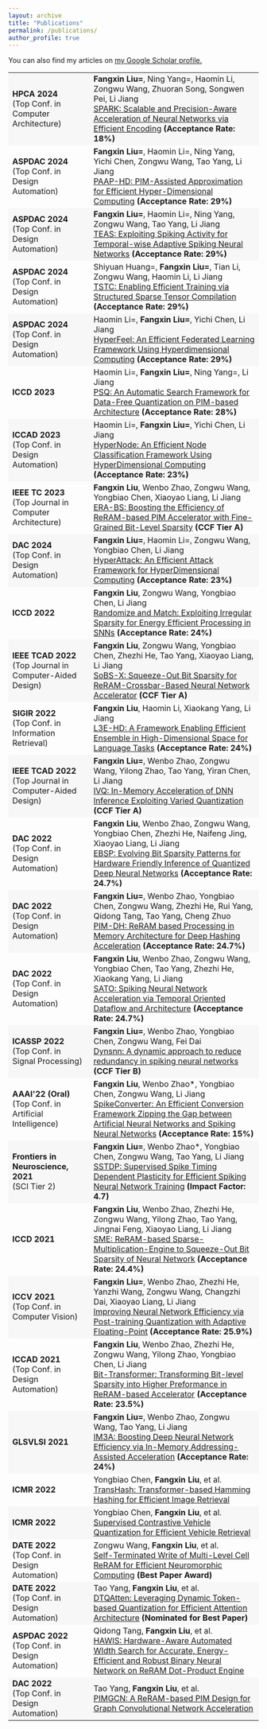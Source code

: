 ```yaml
---
layout: archive
title: "Publications"
permalink: /publications/
author_profile: true
---
```



You can also find my articles on <u><a href="https://scholar.google.com/citations?hl=zh-TW&user=dXzsaIsAAAAJ">my Google Scholar profile</a>.</u>

<!-- |  **HPCA 2024** <br> **(Top Conf. in Computer Architecture)** | <strong>Fangxin Liu=</strong>, Ning Yang=, Haomin Li, Zongwu Wang, Zhuoran Song, Songwen Pei, Li Jiang <br> <a href="#">SPARK: Scalable and Precision-Aware Acceleration of Neural  Networks via Efficient Encoding</a>  |
|  ----  | ----  |
| 单元格  | 单元格 |
| 单元格  | 单元格 |


<p align="left"><font size=13 style="background: #F7F7F7">**HPCA 2024** <br> **(Top Conf. in Computer Architecture)** <strong>Fangxin Liu=</strong>, Ning Yang=, Haomin Li, Zongwu Wang, Zhuoran Song, Songwen Pei, Li Jiang <br> <a href="#">SPARK: Scalable and Precision-Aware Acceleration of Neural  Networks via Efficient Encoding</a>  </font> </p>  -->

<table width="100%" style="table-layout:auto;" style="font-size:inherit;" ><tr ><td bgcolor="#F7F7F7"><strong>HPCA 2024</strong><br>(Top Conf. in Computer Architecture)</td><td style="font-size:inherit;"  bgcolor="#F7F7F7"> <strong>Fangxin Liu=</strong>, Ning Yang=, Haomin Li, Zongwu Wang, Zhuoran Song, Songwen Pei, Li Jiang <br> <a href="#">SPARK: Scalable and Precision-Aware Acceleration of Neural  Networks via Efficient Encoding</a>  <strong>(Acceptance Rate: 18%)</strong>
</td></tr>

<tr ><td style="font-size:inherit;" ><strong>ASPDAC 2024</strong><br>(Top Conf. in Design Automation)</td><td style="font-size:inherit;" > <strong>Fangxin Liu=</strong>, Haomin Li=, Ning Yang, Yichi Chen, Zongwu Wang, Tao Yang, Li Jiang <br> <a href="#">PAAP-HD: PIM-Assisted Approximation for Efficient Hyper-Dimensional Computing</a> <strong>(Acceptance Rate: 29%)</strong>
</td></tr>



<tr ><td style="font-size:inherit;"  bgcolor="#F7F7F7"><strong>ASPDAC 2024</strong><br>(Top Conf. in Design Automation)</td><td style="font-size:inherit;"  bgcolor="#F7F7F7"> <strong>Fangxin Liu=</strong>, Haomin Li=, Ning Yang, Zongwu Wang, Tao Yang, Li Jiang <br> <a href="#">TEAS: Exploiting Spiking Activity for Temporal-wise Adaptive Spiking Neural Networks</a>  <strong>(Acceptance Rate: 29%)</strong>
</td></tr>

<tr ><td style="font-size:inherit;" ><strong>ASPDAC 2024</strong><br>(Top Conf. in Design Automation)</td><td style="font-size:inherit;" > Shiyuan Huang=, <strong>Fangxin Liu=</strong>, Tian Li, Zongwu Wang, Haomin Li, Li Jiang<br> <a href="#">TSTC: Enabling Efficient Training via Structured Sparse Tensor Compilation</a>  <strong>(Acceptance Rate: 29%)</strong>
</td></tr>

<tr ><td style="font-size:inherit;"  bgcolor="#F7F7F7"><strong>ASPDAC 2024</strong><br>(Top Conf. in Design Automation)</td><td style="font-size:inherit;"  bgcolor="#F7F7F7"> Haomin Li=, <strong>Fangxin Liu=</strong>, Yichi Chen, Li Jiang<br> <a href="#">HyperFeel: An Efficient Federated Learning Framework Using Hyperdimensional Computing</a>  <strong>(Acceptance Rate: 29%)</strong>
</td></tr>

<tr ><td style="font-size:inherit;"  ><strong>ICCD 2023</strong></td><td style="font-size:inherit;"  > Haomin Li=, <strong>Fangxin Liu=</strong>, Ning Yang=, Li Jiang<br> <a href="#">PSQ: An Automatic Search Framework for Data-Free Quantization on PIM-based Architecture</a>  <strong>(Acceptance Rate: 28%)</strong>
</td></tr>

<tr ><td style="font-size:inherit;"  bgcolor="#F7F7F7"><strong>ICCAD 2023</strong><br>(Top Conf. in Design Automation)</td><td style="font-size:inherit;"  bgcolor="#F7F7F7"> Haomin Li=, <strong>Fangxin Liu=</strong>, Yichi Chen, Li Jiang<br> <a href="#">HyperNode: An Efficient Node Classification Framework Using HyperDimensional Computing</a>  <strong>(Acceptance Rate: 23%)</strong>
</td></tr>


<tr ><td style="font-size:inherit;" ><strong>IEEE TC 2023</strong><br>(Top Journal in Computer Architecture)</td><td style="font-size:inherit;" > <strong>Fangxin Liu</strong>, Wenbo Zhao, Zongwu Wang, Yongbiao Chen, Xiaoyao Liang, Li Jiang<br> <a href="[#](https://ieeexplore.ieee.org/document/10177200)">ERA-BS: Boosting the Efficiency of ReRAM-based PIM Accelerator with Fine-Grained Bit-Level Sparsity</a>  <strong>(CCF Tier A)</strong>
</td></tr>


<tr ><td style="font-size:inherit;"  bgcolor="#F7F7F7"><strong>DAC 2024</strong><br>(Top Conf. in Design Automation)</td><td style="font-size:inherit;"  bgcolor="#F7F7F7"> <strong>Fangxin Liu=</strong>, Haomin Li=, Zongwu Wang, Yongbiao Chen, Li Jiang<br> <a href="#">HyperAttack: An Efficient Attack Framework for HyperDimensional Computing</a>  <strong>(Acceptance Rate: 23%)</strong>
</td></tr>


<tr ><td style="font-size:inherit;" ><strong>ICCD 2022</strong></td><td style="font-size:inherit;" > <strong>Fangxin Liu</strong>, Zongwu Wang, Yongbiao Chen, Li Jiang<br> <a href="#">Randomize and Match: Exploiting Irregular Sparsity for Energy Efficient Processing in SNNs</a>  <strong>(Acceptance Rate: 24%)</strong>
</td></tr>


<tr ><td style="font-size:inherit;"  bgcolor="#F7F7F7"><strong>IEEE TCAD 2022</strong><br>(Top Journal in Computer-Aided Design)</td><td style="font-size:inherit;"  bgcolor="#F7F7F7"> <strong>Fangxin Liu</strong>, Zongwu Wang, Yongbiao Chen, Zhezhi He, Tao Yang, Xiaoyao Liang, Li Jiang<br> <a href="[#](https://ieeexplore.ieee.org/document/9769275)">SoBS-X: Squeeze-Out Bit Sparsity for ReRAM-Crossbar-Based Neural Network Accelerator</a>  <strong>(CCF Tier A)</strong>
</td></tr>


<tr ><td style="font-size:inherit;" ><strong>SIGIR 2022</strong><br>(Top Conf. in Information Retrieval)</td><td style="font-size:inherit;" > <strong>Fangxin Liu</strong>, Haomin Li, Xiaokang Yang, Li Jiang<br> <a href="[#](https://dl.acm.org/doi/abs/10.1145/3477495.3531761)">L3E-HD: A Framework Enabling Efficient Ensemble in High-Dimensional Space for Language Tasks</a>  <strong>(Acceptance Rate: 24%)</strong>
</td></tr>


<tr ><td style="font-size:inherit;"  bgcolor="#F7F7F7"><strong>IEEE TCAD 2022</strong><br>(Top Journal in Computer-Aided Design)</td><td style="font-size:inherit;"  bgcolor="#F7F7F7"> <strong>Fangxin Liu=</strong>, Wenbo Zhao, Zongwu Wang, Yilong Zhao, Tao Yang, Yiran Chen, Li Jiang<br> <a href="[#](https://ieeexplore.ieee.org/document/972425)">IVQ: In-Memory Acceleration of DNN Inference Exploiting Varied Quantization</a>  <strong>(CCF Tier A)</strong>
</td></tr>

<tr ><td style="font-size:inherit;" ><strong>DAC 2022</strong><br>(Top Conf. in Design Automation)</td><td style="font-size:inherit;" > <strong>Fangxin Liu</strong>, Wenbo Zhao, Zongwu Wang, Yongbiao Chen, Zhezhi He, Naifeng Jing, Xiaoyao Liang, Li Jiang<br> <a href="/files/%5BDAC-2022%5DEBSP_preprint.pdf">EBSP: Evolving Bit Sparsity Patterns for Hardware Friendly Inference of Quantized Deep Neural Networks</a>  <strong>(Acceptance Rate: 24.7%)</strong> 
</td></tr>


<tr ><td style="font-size:inherit;"  bgcolor="#F7F7F7"><strong>DAC 2022</strong><br>(Top Conf. in Design Automation)</td><td style="font-size:inherit;"  bgcolor="#F7F7F7"> <strong>Fangxin Liu=</strong>, Wenbo Zhao, Yongbiao Chen, Zongwu Wang, Zhezhi He, Rui Yang, Qidong Tang, Tao Yang, Cheng Zhuo<br> <a href="/files/%5BDAC-2022%5DPIM-DH_preprint.pdf">PIM-DH: ReRAM based Processing in Memory Architecture for Deep Hashing Acceleration</a> <strong>(Acceptance Rate: 24.7%)</strong> 
</td></tr>

<tr ><td style="font-size:inherit;" ><strong>DAC 2022</strong><br>(Top Conf. in Design Automation)</td><td style="font-size:inherit;" > <strong>Fangxin Liu</strong>, Wenbo Zhao, Zongwu Wang, Yongbiao Chen, Tao Yang, Zhezhi He, Xiaokang Yang, Li Jiang<br> <a href="/files/%5BDAC-2022%5DSATO_preprint.pdf">SATO: Spiking Neural Network Acceleration via Temporal Oriented Dataflow and Architecture</a> <strong>(Acceptance Rate: 24.7%)</strong> 
</td></tr>


<tr ><td style="font-size:inherit;"  bgcolor="#F7F7F7"><strong>ICASSP 2022</strong><br>(Top Conf. in Signal Processing)</td><td style="font-size:inherit;"  bgcolor="#F7F7F7"> <strong>Fangxin Liu=</strong>, Wenbo Zhao, Yongbiao Chen, Zongwu Wang, Fei Dai<br> <a href="/files/%5BICASSP-22%5DDynSNN_preprint.pdf">Dynsnn: A dynamic approach to reduce redundancy in spiking neural networks</a> <strong>(CCF Tier B)</strong> 
</td></tr>

<tr ><td style="font-size:inherit;" ><strong>AAAI'22 (Oral)</strong><br>(Top Conf. in Artificial Intelligence)</td><td style="font-size:inherit;" > <strong>Fangxin Liu</strong>, Wenbo Zhao*, Yongbiao Chen, Zongwu Wang, Li Jiang<br> <a href="[#](https://ojs.aaai.org/index.php/AAAI/article/view/20061)">SpikeConverter: An Efficient Conversion Framework Zipping the Gap between Artificial Neural Networks and Spiking Neural Networks</a> <strong>(Acceptance Rate: 15%)</strong> 
</td></tr>


<tr ><td style="font-size:inherit;"  bgcolor="#F7F7F7"><strong>Frontiers in Neuroscience, 2021</strong><br>(SCI Tier 2)</td><td style="font-size:inherit;"  bgcolor="#F7F7F7"> <strong>Fangxin Liu=</strong>, Wenbo Zhao*, Yongbiao Chen, Zongwu Wang, Tao Yang, Li Jiang<br> <a href="[#](https://www.frontiersin.org/articles/10.3389/fnins.2021.756876/full)">SSTDP: Supervised Spike Timing Dependent Plasticity for Efficient Spiking Neural Network Training</a> <strong>(Impact Factor: 4.7)</strong> 
</td></tr>

<tr ><td style="font-size:inherit;" ><strong>ICCD 2021</strong></td><td style="font-size:inherit;" > <strong>Fangxin Liu</strong>, Wenbo Zhao, Zhezhi He, Zongwu Wang, Yilong Zhao, Tao Yang, Jingnai Feng, Xiaoyao Liang, Li Jiang<br> <a href="[#](https://ieeexplore.ieee.org/document/9643646)">SME: ReRAM-based Sparse-Multiplication-Engine to Squeeze-Out Bit Sparsity of Neural Network</a> <strong>(Acceptance Rate: 24.4%)</strong> 
</td></tr>


<tr ><td style="font-size:inherit;"  bgcolor="#F7F7F7"><strong>ICCV 2021</strong><br>(Top Conf. in Computer Vision)</td><td style="font-size:inherit;"  bgcolor="#F7F7F7"> <strong>Fangxin Liu=</strong>, Wenbo Zhao, Zhezhi He, Yanzhi Wang, Zongwu Wang, Changzhi Dai, Xiaoyao Liang, Li Jiang<br> <a href="[#](https://openaccess.thecvf.com/content/ICCV2021/html/Liu_Improving_Neural_Network_Efficiency_via_Post-Training_Quantization_With_Adaptive_Floating-Point_ICCV_2021_paper.html)">Improving Neural Network Efficiency via Post-training Quantization with Adaptive Floating-Point</a> <strong>(Acceptance Rate: 25.9%)</strong> 
</td></tr>

<tr ><td style="font-size:inherit;" ><strong>ICCAD 2021</strong><br>(Top Conf. in Design Automation)</td><td style="font-size:inherit;" > <strong>Fangxin Liu</strong>, Wenbo Zhao, Zhezhi He, Zongwu Wang, Yilong Zhao, Yongbiao Chen, Li Jiang<br> <a href="[#](https://ieeexplore.ieee.org/document/9643569)">Bit-Transformer: Transforming Bit-level Sparsity into Higher Preformance in ReRAM-based Accelerator</a> <strong>(Acceptance Rate: 23.5%)</strong> 
</td></tr>


<tr ><td style="font-size:inherit;"  bgcolor="#F7F7F7"><strong>GLSVLSI 2021</strong></td><td style="font-size:inherit;"  bgcolor="#F7F7F7"> <strong>Fangxin Liu=</strong>, Wenbo Zhao, Zongwu Wang, Tao Yang, Li Jiang<br> <a href="https://dl.acm.org/doi/abs/10.1145/3453688.3461491">IM3A: Boosting Deep Neural Network Efficiency via In-Memory Addressing-Assisted Acceleration</a> <strong>(Acceptance Rate: 24%)</strong> 
</td></tr>

<tr ><td style="font-size:inherit;" ><strong>ICMR 2022</strong></td><td style="font-size:inherit;" > Yongbiao Chen, <strong>Fangxin Liu</strong>, et al.<br> <a href="#">TransHash: Transformer-based Hamming Hashing for Efficient Image Retrieval</a>
</td></tr>


<tr ><td style="font-size:inherit;"  bgcolor="#F7F7F7"><strong>ICMR 2022</strong></td><td style="font-size:inherit;"  bgcolor="#F7F7F7"> Yongbiao Chen, <strong>Fangxin Liu</strong>, et al.<br> <a href="#">Supervised Contrastive Vehicle Quantization for Efficient Vehicle Retrieval</a>
</td></tr>

<tr ><td style="font-size:inherit;" ><strong>DATE 2022</strong><br>(Top Conf. in Design Automation)</td><td style="font-size:inherit;" > Zongwu Wang, <strong>Fangxin Liu</strong>, et al.<br> <a href="#">Self-Terminated Write of Multi-Level Cell ReRAM for Efficient Neuromorphic Computing</a> <strong>(Best Paper Award)</strong>
</td></tr>


<tr ><td style="font-size:inherit;"  bgcolor="#F7F7F7"><strong>DATE 2022</strong><br>(Top Conf. in Design Automation)</td><td style="font-size:inherit;"  bgcolor="#F7F7F7"> Tao Yang, <strong>Fangxin Liu</strong>, et al.<br> <a href="#">DTQAtten: Leveraging Dynamic Token-based Quantization for Efficient Attention Architecture</a> <strong>(Nominated for Best Paper)</strong>
</td></tr>

<tr ><td style="font-size:inherit;" ><strong>ASPDAC 2022</strong><br>(Top Conf. in Design Automation)</td><td style="font-size:inherit;" > Qidong Tang, <strong>Fangxin Liu</strong>, et al.<br> <a href="#">HAWIS: Hardware-Aware Automated WIdth Search for Accurate, Energy-Efficient and Robust Binary Neural Network on ReRAM Dot-Product Engine</a>
</td></tr>


<tr ><td style="font-size:inherit;"  bgcolor="#F7F7F7"><strong>DAC 2022</strong><br>(Top Conf. in Design Automation)</td><td style="font-size:inherit;"  bgcolor="#F7F7F7"> Tao Yang, <strong>Fangxin Liu</strong>, et al.<br> <a href="#">PIMGCN: A ReRAM-based PIM Design for Graph Convolutional Network Acceleration</a>
</td></tr>
</table>

<!-- to appear in 30th IEEE International Symposium on High-Performance Computer Architecture ( <font color="#2a9d8f">HPCA'24 </font> ). **(Top Conference in Computer Architecture, Acceptance Rate: 18%).**  -->

<!-- --------
**Fangxin Liu**=, Haomin Li=, Ning Yang, Yichi Chen, Zongwu Wang, Tao Yang, Li Jiang, "PAAP-HD: PIM-Assisted Approximation for Efficient Hyper-Dimensional Computing." to appear in 29th Asia and South Pacific Design Automation Conference ( <font color="#2a9d8f">ASPDAC'23 </font> ). **(Top Conference in Design Automation, Acceptance Rate: 29%).** 

--------
**Fangxin Liu**=, Haomin Li=, Ning Yang, Zongwu Wang, Tao Yang, Li Jiang, "TEAS: Exploiting Spiking Activity for Temporal-wise Adaptive Spiking Neural Networks." to appear in 29th Asia and South Pacific Design Automation Conference ( <font color="#2a9d8f">ASPDAC'23 </font> ). **(Top Conference in Design Automation, Acceptance Rate: 29%).** 

--------
Shiyuan Huang=, **Fangxin Liu**=, Tian Li, Zongwu Wang, Haomin Li, Li Jiang, "TSTC: Enabling Efficient Training via Structured Sparse Tensor Compilation." to appear in 29th Asia and South Pacific Design Automation Conference ( <font color="#2a9d8f">ASPDAC'23 </font> ). **(Top Conference in Design Automation, Acceptance Rate: 29%).** 

--------
Haomin Li=, **Fangxin Liu**=, Yichi Chen, Li Jiang, "HyperFeel: An Efficient Federated Learning Framework Using Hyperdimensional Computing." to appear in 29th Asia and South Pacific Design Automation Conference ( <font color="#2a9d8f">ASPDAC'23 </font> ). **(Top Conference in Design Automation, Acceptance Rate: 29%).** 


--------
**Fangxin Liu**=, Ning Yang=, Li Jiang, "PSQ: An Automatic Search Framework for Data-Free Quantization on PIM-based Architecture." to appear in 40th IEEE International Conference on Computer Design ( <font color="#2a9d8f">ICCD'23 </font> ). **(Acceptance Rate: 28%).** 

--------

Haomin Li=, **Fangxin Liu**=, Yichi Li, Li Jiang, "HyperNode: An Efficient Node Classification Framework Using HyperDimensional Computing." to appear in 42th IEEE/ACM International Conference on Computer-Aided Design ( <font color="#2a9d8f">ICCAD'23 </font> ). **(Top Conference in Design Automation, Acceptance Rate: 23%).** 

--------
**Fangxin Liu**, Wenbo Zhao, Zongwu Wang, Yongbiao Chen, Xiaoyao Liang, Li Jiang, "ERA-BS: Boosting the Efficiency of ReRAM-based PIM Accelerator with Fine-Grained Bit-Level Sparsity." to appear in IEEE Transactions on Computers 2023 ( <font color="#2a9d8f">TC'2023</font>). **(Top Journal in Computer Architecture, CCF Tier A).** [Link](https://ieeexplore.ieee.org/document/10177200)


--------
**Fangxin Liu**=, Haomin Li=, Zongwu Wang, Yongbiao Chen, Li Jiang, "HyperAttack: An Efficient Attack Framework for HyperDimensional Computing ." to appear in 60th Design Automation Conference ( <font color="#2a9d8f">DAC'23</font>). **(Top Conference in Design Automation, Acceptance Rate: 23%).**

--------
**Fangxin Liu**, Zongwu Wang, Yongbiao Chen, Li Jiang, "Randomize and Match: Exploiting Irregular Sparsity for Energy Efficient Processing in SNNs ." to appear in 40th IEEE International Conference on Computer Design ( <font color="#2a9d8f">ICCD'22</font>). **(Acceptance Rate: 24%).**

--------
**Fangxin Liu**, Zongwu Wang, Yongbiao Chen, Zhezhi He, Tao Yang, Xiaoyao Liang, Li Jiang, "SoBS-X: Squeeze-Out Bit Sparsity for ReRAM-Crossbar-Based Neural Network Accelerator.", IEEE Transactions on Computer Aided Design of Integrated Circuits and Systems ( <font color="#2a9d8f">IEEE TCAD</font>), 2022. **(Top Journal in Computer-Aided Design, CCF Tier A).** [Link](https://ieeexplore.ieee.org/document/9769275)

--------
**Fangxin Liu**, Haomin Li, Xiaokang Yang, Li Jiang, "L3E-HD: A Framework Enabling Efficient Ensemble in High-Dimensional Space for Language Tasks." to appear in 45th International ACM SIGIR Conference on Research and Development in Information Retrieval ( <font color="#2a9d8f">SIGIR'22 </font> ). **(Top Conference in  Information Retrieval, Acceptance Rate: 24.7%).** [Code](https://github.com/MXHX7199/SIGIR22-EnsembleHDC) [Link](https://dl.acm.org/doi/abs/10.1145/3477495.3531761)

--------

**Fangxin Liu**, Wenbo Zhao, Zongwu Wang, Yilong Zhao, Tao Yang, Yiran Chen, Li Jiang,  "IVQ: In-Memory Acceleration of DNN Inference Exploiting Varied Quantization." to appear in IEEE Transactions on Computer-Aided Design of Integrated Circuits and Systems ( <font color="#2a9d8f"> IEEE TCAD </font> ). **(Top Journal in Computer-Aided Design, CCF Tier A).** [Link](https://ieeexplore.ieee.org/document/972425)

--------

**Fangxin Liu**, Wenbo Zhao, Zongwu Wang, Yongbiao Chen, Zhezhi He, Naifeng Jing, Xiaoyao Liang, Li Jiang, "EBSP: Evolving Bit Sparsity Patterns for Hardware Friendly Inference of Quantized Deep Neural Networks." to appear in 59th ACM/IEEE Design Automation Conference ( <font color="#2a9d8f"> DAC'22 </font> ). **(Top Conference in Design Automation, Acceptance Rate: 24.7%).** [Slides](/files/%5BDAC-2022%5DEBSP_slides.pdf) [Link](/files/%5BDAC-2022%5DEBSP_preprint.pdf)

--------

**Fangxin Liu**, Wenbo Zhao, Yongbiao Chen, Zongwu Wang, Zhezhi He, Rui Yang, Qidong Tang, Tao Yang, Cheng Zhuo, Li Jiang, "PIM-DH: ReRAM based Processing in Memory Architecture for Deep Hashing Acceleration." to appear in 59th ACM/IEEE Design Automation Conference ( <font color="#2a9d8f">DAC'22 </font> ). **(Top Conference in Design Automation, Acceptance Rate: 24.7%).** [Slides](/files/%5BDAC-2022%5DPIM-DH_slides.pdf) [Link](/files/%5BDAC-2022%5DPIM-DH_preprint.pdf)

--------

**Fangxin Liu**, Wenbo Zhao, Zongwu Wang, Yongbiao Chen, Tao Yang, Zhezhi He, Xiaokang Yang, Li Jiang, "SATO: Spiking Neural Network Acceleration via Temporal Oriented Dataflow and Architecture." to appear in 59th ACM/IEEE Design Automation Conference ( <font color="#2a9d8f">DAC'22 </font> ). **(Top Conference in Design Automation, Acceptance Rate: 24.7%).** [Slides](/files/%5BDAC-2022%5DSATO_slides.pdf) [Link](/files/%5BDAC-2022%5DSATO_preprint.pdf)

--------

**Fangxin Liu**, Wenbo Zhao, Yongbiao Chen, Zongwu Wang, Fei Dai,  "Dynsnn: A dynamic approach to reduce redundancy in spiking neural networks." to appear in 47th IEEE International Conference on Acoustics, Speech and Signal Processing ( <font color="#2a9d8f">ICASSP'22 </font> ). **(Top Conference in Signal Processing, CCF Tier B).** [Slides](/files/%5BICASSP-22%5DDynSNN_poster.pdf) [Link](/files/%5BICASSP-22%5DDynSNN_preprint.pdf)

--------

**Fangxin Liu**, Wenbo Zhao*, Yongbiao Chen, Zongwu Wang, Li Jiang, "SpikeConverter: An Efficient Conversion Framework Zipping the Gap between Artificial Neural Networks and Spiking Neural Networks." to appear in 36th AAAI Conference on Artificial Intelligence ( <font color="#2a9d8f">AAAI'22 (Oral)</font> ). **(Top Conference in Artificial Intelligence, Acceptance Rate: 15%).** [Poster](/files/%5BAAAI-22%5DSpikeConverter_poster.pdf) [Link](https://ojs.aaai.org/index.php/AAAI/article/view/20061) [News](href="https://mp.weixin.qq.com/s/OZ-dsdwqGqUJWUqQretclQ") [Talk](href="https://www.bilibili.com/video/BV1fr4y1s7dK")

--------

**Fangxin Liu**, Wenbo Zhao*, Yongbiao Chen, Zongwu Wang, Tao Yang, Li Jiang, "SSTDP: Supervised Spike Timing Dependent Plasticity for Efficient Spiking Neural Network Training." to appear in Frontiers in Neuroscience, 15 (2021)( <font color="#2a9d8f">SCI Tier 2</font> ). **(Impact Factor 4.2).** [Code](https://github.com/MXHX7199/SNN-SSTDP) [Link](https://www.frontiersin.org/articles/10.3389/fnins.2021.756876/full)

--------

**Fangxin Liu**, Wenbo Zhao, Zhezhi He, Zongwu Wang, Yilong Zhao, Tao Yang, Jingnai Feng, Xiaoyao Liang, Li Jiang, "SME: ReRAM-based Sparse-Multiplication-Engine to Squeeze-Out Bit Sparsity of Neural Network." to appear in 39th IEEE International Conference on Computer Design ( <font color="#2a9d8f">ICCD'21 </font> ). **(Acceptance Rate: 24.4%).** [Slides](/files/%5BICCD-21%5DSME_slides.pdf) [Link](https://ieeexplore.ieee.org/document/9643646)

--------

**Fangxin Liu**, Wenbo Zhao, Zhezhi He, Yanzhi Wang, Zongwu Wang, Changzhi Dai, Xiaoyao Liang, Li Jiang, "Improving Neural Network Efficiency via Post-training Quantization with Adaptive Floating-Point.." to appear in International Conference on Computer Vision 2021 ( <font color="#2a9d8f">ICCV'21 </font> ). **(Top Conference in  Computer Vision, Acceptance Rate: 25.9%).** [Poster](/files/%5BICCV-21%5DAFP_poster.pdf) [Link](https://openaccess.thecvf.com/content/ICCV2021/html/Liu_Improving_Neural_Network_Efficiency_via_Post-Training_Quantization_With_Adaptive_Floating-Point_ICCV_2021_paper.html)

--------

**Fangxin Liu**, Wenbo Zhao, Zhezhi He, Zongwu Wang, Yilong Zhao, Yongbiao Chen, Li Jiang,  "Bit-Transformer: Transforming Bit-level Sparsity into Higher Preformance in ReRAM-based Accelerator." to appear in 40th IEEE/ACM International Conference on Computer-Aided Design ( <font color="#2a9d8f">ICCAD'21 </font> ). **(Top Conference in Design Automation, Acceptance Rate: 23.5%).** [Slides](/files/%5BICCAD-21%5DBit-Transformer_preprint.pdf) [Link](https://ieeexplore.ieee.org/document/9643569)

--------

**Fangxin Liu**, Wenbo Zhao, Zongwu Wang, Tao Yang, Li Jiang, "IM3A: Boosting Deep Neural Network Efficiency via In-Memory Addressing-Assisted Acceleration." to appear in 31st Great Lakes Symposium on VLSI  ( <font color="#2a9d8f">GLSVLSI'21 </font> ). **(Acceptance Rate: 24%).** [Link](https://dl.acm.org/doi/abs/10.1145/3453688.3461491)

--------

Yongbiao Chen, **Fangxin Liu**, et al. "TransHash: Transformer-based Hamming Hashing for Efficient Image Retrieval." to appear in ACM International Conference on Multimedia Retrieval 2022( <font color="#2a9d8f">ICMR'22 </font> ). **(Acceptance Rate: 30%).** [Link](https://dl.acm.org/doi/abs/10.1145/3512527.3531405)

--------


Yongbiao Chen, **Fangxin Liu**, et al. "Supervised Contrastive Vehicle Quantization for Efficient Vehicle Retrieval.." to appear in ACM International Conference on Multimedia Retrieval 2022( <font color="#2a9d8f">ICMR'22 </font> ). **(Acceptance Rate: 30%).** [Link](https://dl.acm.org/doi/abs/10.1145/3512527.3531432)

--------


Zongwu Wang, **Fangxin Liu**, et al. "Self-Terminated Write of Multi-Level Cell ReRAM for Efficient Neuromorphic Computing." to appear in 25th Design, Automation and Test in Europe Conference ( <font color="#2a9d8f">DATE'22 </font> ). **(Best Paper Award)).** [Slides](/files/%5BDATE-22%5DSTW_slides.pdf) [Link](/files/%5BDATE-22%5DSTW_preprint.pdf)

--------


Tao Yang, **Fangxin Liu**, et al. "DTQAtten: Leveraging Dynamic Token-based Quantization for Efficient Attention Architecture." to appear in 25th Design, Automation and Test in Europe Conference ( <font color="#2a9d8f">DATE'22 </font> ). **(nominated for best paper award).** [Slides](/files/%5BDATE-22%5DDTQAtten_slides.pdf) [Link](/files/%5BDATE-22%5DDTQAtten_slides.pdf)

--------

Qidong Tang, **Fangxin Liu**, et al. "HAWIS: Hardware-Aware Automated WIdth Search for Accurate, Energy-Efficient and Robust Binary Neural Network on ReRAM Dot-Product Engine." to appear in 27th Asia and South Pacific Design Automation Conference ( <font color="#2a9d8f">ASP-DAC'22 </font> ). **(Acceptance Rate: 36.5%).** [Slides](/files/%5BASPDAC-22%5DHAWIS_slides.pdf) [Link](/files/%5BASPDAC-22%5DHAWIS_preprint.pdf)

--------

Tao Yang, **Fangxin Liu**, et al. "PIMGCN: A ReRAM-based PIM Design for Graph Convolutional Network Acceleration." to appear in Design Automation Conference ( <font color="#2a9d8f">DAC'21 </font> ). **(Acceptance Rate: 26.5%).**  [Link](https://ieeexplore.ieee.org/abstract/document/9586231)

--------
<!-- {% for post in site.publications reversed %}
  {% include archive-single.html %}
{% endfor %} -->
